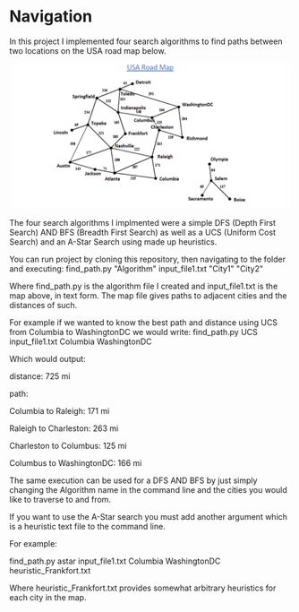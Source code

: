 # Navigation
In this project I implemented four search algorithms to find paths between two locations on the USA road map below.

![Map](Map.PNG)

The four search algorithms I implmented were a simple DFS (Depth First Search) AND BFS (Breadth First Search) as well as a UCS (Uniform Cost Search) and an A-Star Search using made up heuristics.

You can run project by cloning this repository, then navigating to the folder and executing: 
find_path.py "Algorithm" input_file1.txt "City1" "City2"

Where find_path.py is the algorithm file I created and input_file1.txt is the map above, in text form. The map file gives paths to adjacent cities and the distances of such.

For example if we wanted to know the best path and distance using UCS from Columbia to WashingtonDC we would write:
find_path.py UCS input_file1.txt Columbia WashingtonDC

Which would output:

distance: 725 mi

path:

Columbia to Raleigh: 171 mi

Raleigh to Charleston: 263 mi

Charleston to Columbus: 125 mi

Columbus to WashingtonDC: 166 mi




The same execution can be used for a DFS AND BFS by just simply changing the Algorithm name in the command line and the cities you would like to traverse to and from.

If you want to use the A-Star search you must add another argument which is a heuristic text file to the command line.

For example:

find_path.py astar input_file1.txt Columbia WashingtonDC heuristic_Frankfort.txt

Where heuristic_Frankfort.txt provides somewhat arbitrary heuristics for each city in the map.
